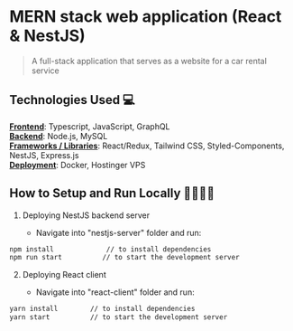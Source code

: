 # MERN stack web application (React & NestJS)

> A full-stack application that serves as a website for a car rental service

## Technologies Used 💻

<ins>**Frontend**</ins>: Typescript, JavaScript, GraphQL
<br />
<ins>**Backend**</ins>: Node.js, MySQL
<br /><ins>**Frameworks / Libraries**</ins>: React/Redux, Tailwind CSS, Styled-Components, NestJS, Express.js
<br /><ins>**Deployment**</ins>: Docker, Hostinger VPS

## How to Setup and Run Locally 🏃‍♂️🏃‍♀️

1. Deploying NestJS backend server

   - Navigate into "nestjs-server" folder and run:

```bash
npm install             // to install dependencies
npm run start          // to start the development server
```

2. Deploying React client

   - Navigate into "react-client" folder and run:

```bash
yarn install        // to install dependencies
yarn start          // to start the development server
```
